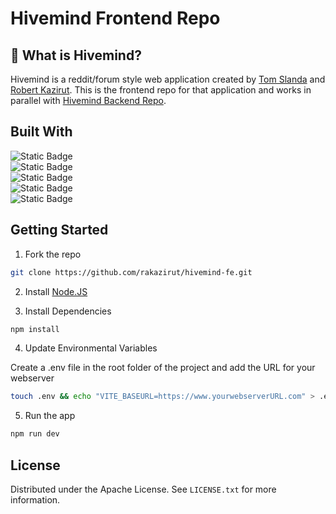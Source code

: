 
# Hivemind Frontend Repo

## :honeybee: What is Hivemind?

Hivemind is a reddit/forum style web application created by [Tom Slanda]("https://www.github.com/slandath") and [Robert Kazirut]("https://www.github.com/rakazirut").  This is the frontend repo for that application and works in parallel with [Hivemind Backend Repo]("https://github.com/rakazirut/hivemind-be").

## Built With

![Static Badge](https://shields.io/badge/react-black?logo=react&style=for-the-badge)  
![Static Badge](https://img.shields.io/badge/-Tanstack%20Query-FF4154?style=for-the-badge&logo=react%20query&logoColor=ffd94c)  
![Static Badge](https://img.shields.io/badge/tailwindcss-0F172A?&style=for-the-badge&logo=tailwindcss)  
![Static Badge](https://img.shields.io/badge/radix%20ui-161618.svg?style=for-the-badge&logo=radix-ui&logoColor=white)  
![Static Badge](https://img.shields.io/badge/vite-%23646CFF.svg?style=for-the-badge&logo=vite&logoColor=white)  

## Getting Started

1. Fork the repo  
   
```bash
git clone https://github.com/rakazirut/hivemind-fe.git
```  

2. Install  [Node.JS](https://nodejs.org/en)
   
   
3. Install Dependencies  

```bash
npm install
```  

4. Update Environmental Variables
   
Create a .env file in the root folder of the project and add the URL for your webserver  
```bash
touch .env && echo "VITE_BASEURL=https://www.yourwebserverURL.com" > .env
```

5. Run the app  
   
```bash
npm run dev
```

## License

Distributed under the Apache License.  See `LICENSE.txt` for more information.

